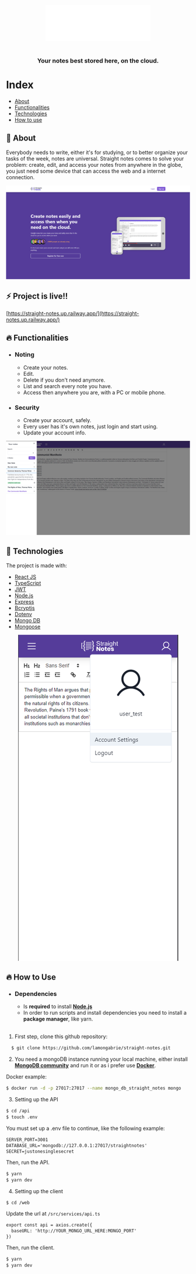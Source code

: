 <h3 align="center">
  <div align="center">
    <img src="./.github/logo-white.png" alt="Straight notes logo" />
  </div>
  <br><br>
  <b>Your notes best stored here, on the cloud.</b>
  <br>
</h3>

# Index

- [About](#about)
- [Functionalities](#functionalities)
- [Technologies](#technologies)
- [How to use](#how-to-use)

<a id="about"></a>

## :bookmark: About

Everybody needs to write, either it's for studying, or to better organize your tasks of the week, notes are universal. Straight notes comes to solve your problem: create, edit, and access your notes from anywhere in the globe, you just need some device that can access the web and a internet connection.

<div align="center">
    <img src="./.github/desktop.png" alt="Straight notes home" />
</div>

## :zap: Project is live!!
[https://straight-notes.up.railway.app/](https://straight-notes.up.railway.app/)

<a id="functionalities"></a>

## :fire: Functionalities

- ### **Noting**

  - Create your notes.
  - Edit.
  - Delete if you don't need anymore.
  - List and search every note you have.
  - Access then anywhere you are, with a PC or mobile phone.

- ### **Security**

  - Create your account, safely.
  - Every user has it's own notes, just login and start using.
  - Update your account info.

<div align="center">
    <img src="./.github/desktop_dashboard.png" alt="Straight notes home" />
</div>

<a id="technologies"></a>

## :rocket: Technologies

The project is made with:
- [React JS](https://reactjs.org/)
- [TypeScript](https://www.typescriptlang.org/)
- [JWT](https://jwt.io/)
- [Node.js](https://nodejs.org/en/)
- [Express](https://expressjs.com/)
- [Bcryptjs](https://www.npmjs.com/package/bcryptjs)
- [Dotenv](https://www.npmjs.com/package/dotenv)
- [Mongo DB](https://www.mongodb.com/home)
- [Mongoose](https://mongoosejs.com)

<div align="center">
    <img src="./.github/mobile.png" alt="Straight notes home" />
</div>

<a id="how-to-use"></a>

## :fire: How to Use

- ### **Dependencies**

  - Is **required** to install **[Node.js](https://nodejs.org/en/)**
  - In order to run scripts and install dependencies you need to install a **package manager**, like yarn.
  <br>

1. First step, clone this github repository:

```sh
  $ git clone https://github.com/lamongabrie/straight-notes.git
```

2. You need a mongoDB instance running your local machine, either install **[MongoDB community](https://www.mongodb.com/try/download/community)** and run it or as i prefer use **[Docker](https://www.docker.com/)**.

Docker example:

```sh
$ docker run -d -p 27017:27017 --name mongo_db_straight_notes mongo
```

3. Setting up the API
```bash
$ cd /api
$ touch .env
```
You must set up a .env file to continue, like the following example:
```
SERVER_PORT=3001
DATABASE_URL='mongodb://127.0.0.1:27017/straightnotes'
SECRET=justonesinglesecret
```
Then, run the API.
```bash
$ yarn
$ yarn dev
```

4. Setting up the client
```bash
$ cd /web
```
Update the url at ```/src/services/api.ts```

```
export const api = axios.create({
  baseURL: 'http://YOUR_MONGO_URL_HERE:MONGO_PORT'
})
```

Then, run the client.
```bash
$ yarn
$ yarn dev
```
